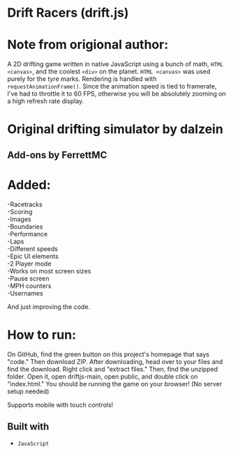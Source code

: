 # Drift Racers (drift.js)

# Note from origional author:
A 2D drifting game written in native JavaScript using a bunch of math, `HTML <canvas>`, and the coolest `<div>` on the planet. `HTML <canvas>` was used purely for the tyre marks. Rendering is handled with `requestAnimationFrame()`. Since the animation speed is tied to framerate, I've had to throttle it to 60 FPS, otherwise you will be absolutely zooming on a high refresh rate display.

# Original drifting simulator by dalzein

## Add-ons by FerrettMC
# Added:
-Racetracks<br>
-Scoring<br>
-Images<br>
-Boundaries<br>
-Performance<br>
-Laps<br>
-Different speeds<br>
-Epic UI elements<br>
-2 Player mode<br>
-Works on most screen sizes<br>
-Pause screen<br>
-MPH counters<br>
-Usernames<br>

And just improving the code.

# How to run:
On GitHub, find the green button on this project's homepage that says "code." Then download ZIP. After downloading, head over to your files and find the download. Right click and "extract files." Then, find the unzipped folder. Open it, open driftjs-main, open public, and double click on "index.html." You should be running the game on your browser! (No server setup needed)

Supports mobile with touch controls!

## Built with

- `JavaScript`
